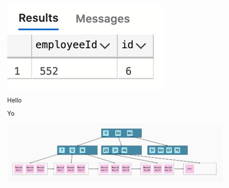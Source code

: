 ![A](./img1.png)

<some-component>
  <p>Hello</p>
</some-component>

Yo

![Query execution plan](/img5.png)